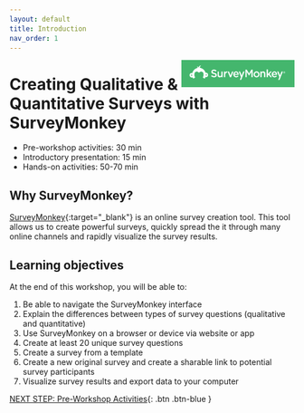 ```yaml
---
layout: default
title: Introduction 
nav_order: 1
---
```

<img src="images/logo.png" style="float:right;width:200px;" alt="image description">

# Creating Qualitative & Quantitative Surveys with SurveyMonkey 

- Pre-workshop activities: 30 min 
- Introductory presentation: 15 min
- Hands-on activities: 50-70 min

## Why SurveyMonkey?

[SurveyMonkey](https://www.surveymonkey.com/){:target="_blank"} is an online survey creation tool.  This tool allows us to create powerful surveys, quickly spread the it through many online channels and rapidly visualize the survey results.  

## Learning objectives

At the end of this workshop, you will be able to:

1. Be able to navigate the SurveyMonkey interface 
2. Explain the differences between types of survey questions (qualitative and quantitative)
3. Use SurveyMonkey on a browser or device via website or app
4. Create at least 20 unique survey questions
5. Create a survey from a template
6. Create a new original survey and create a sharable link to potential survey participants
7. Visualize survey results and export data to your computer
 
[NEXT STEP: Pre-Workshop Activities](pre-workshop.html){: .btn .btn-blue }
